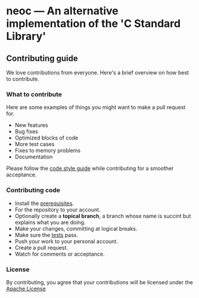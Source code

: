 # neoc — An alternative implementation of the 'C Standard Library'

## Contributing guide

We love contributions from everyone. Here's a brief overview on how best to
contribute.

### What to contribute

Here are some examples of things you might want to make a pull request for.

- New features
- Bug fixes
- Optimized blocks of code
- More test cases
- Fixes to memory problems
- Documentation

Please follow the [code style guide](CODESTYLE.md) while contributing for a
smoother acceptance.

### Contributing code

- Install the [prerequisites](INSTALL.md#prerequisites).
- For the repository to your account.
- Optionally create a __topical branch__, a branch whose name is succint but
  explains what you are doing.
- Make your changes, committing at logical breaks.
- Make sure the [tests](INSTALL.md#test-the-neoc-library) pass.
- Push your work to your personal account.
- Create a pull request.
- Watch for comments or acceptance.

### License

By contributing, you agree that your contributions will be licensed under the
[Apache License](LICENSE.txt)
